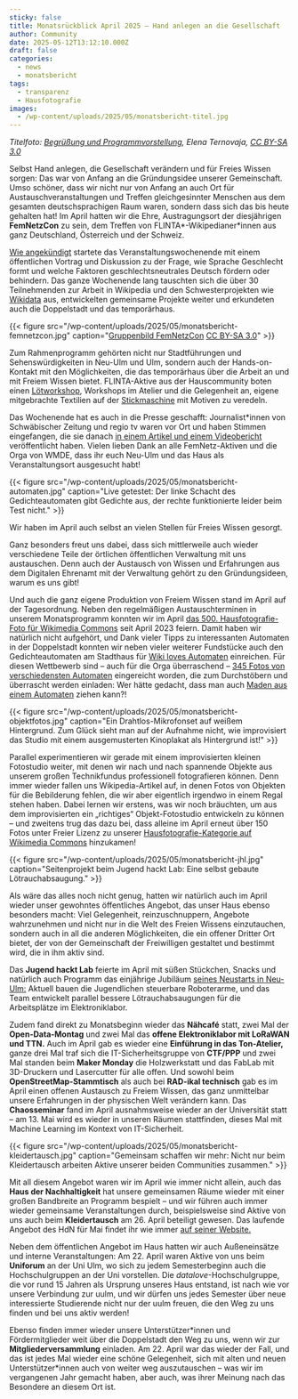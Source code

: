 ```yaml
---
sticky: false
title: Monatsrückblick April 2025 – Hand anlegen an die Gesellschaft
author: Community
date: 2025-05-12T13:12:10.000Z
draft: false
categories:
  - news
  - monatsbericht
tags:
  - transparenz
  - Hausfotografie
images:
  - /wp-content/uploads/2025/05/monatsbericht-titel.jpg
---
```


_Titelfoto: [Begrüßung und Programmvorstellung](https://commons.wikimedia.org/wiki/File:Begr%C3%BC%C3%9Fung_und_Programmvorstellung.jpg), Elena Ternovaja, [CC BY-SA 3.0](https://creativecommons.org/licenses/by-sa/3.0/deed.de)_

Selbst Hand anlegen, die Gesellschaft verändern und für Freies Wissen sorgen: Das war von Anfang an die Gründungsidee unserer Gemeinschaft. 
Umso schöner, dass wir nicht nur von Anfang an auch Ort für Austauschveranstaltungen und Treffen gleichgesinnter Menschen aus dem gesamten deutschsprachigen Raum waren, sondern dass sich das bis heute gehalten hat! 
Im April hatten wir die Ehre, Austragungsort der diesjährigen **FemNetzCon** zu sein, dem Treffen von FLINTA\*-Wikipedianer\*innen aus ganz Deutschland, Österreich und der Schweiz.

[Wie angekündigt](/femnetzcon-geschlechtsneutrales-deutsch/) startete das Veranstaltungswochenende mit einem öffentlichen Vortrag und Diskussion zu der Frage, wie Sprache Geschlecht formt und welche Faktoren geschlechtsneutrales Deutsch fördern oder behindern. 
Das ganze Wochenende lang tauschten sich die über 30 Teilnehmenden zur Arbeit in Wikipedia und den Schwesterprojekten wie [Wikidata](https://www.wikidata.org/wiki/Wikidata:Main_Page) aus, entwickelten gemeinsame Projekte weiter und erkundeten auch die Doppelstadt und das temporärhaus. 

{{< figure src="/wp-content/uploads/2025/05/monatsbericht-femnetzcon.jpg" caption="[Gruppenbild FemNetzCon](https://commons.wikimedia.org/wiki/File:Gruppenbild_FemNetzCon_2025-1.jpg) [CC BY-SA 3.0](https://creativecommons.org/licenses/by-sa/3.0/deed.de)" >}}

Zum Rahmenprogramm gehörten nicht nur Stadtführungen und Sehenswürdigkeiten in Neu-Ulm und Ulm, sondern auch der Hands-on-Kontakt mit den Möglichkeiten, die das temporärhaus über die Arbeit an und mit Freiem Wissen bietet. 
FLINTA-Aktive aus der Hauscommunity boten einen [Lötworkshop](https://commons.wikimedia.org/wiki/File:Femnetzcon25-loeten.jpg), Workshops im Atelier und die Gelegenheit an, eigene mitgebrachte Textilien auf der [Stickmaschine](/besser-sticken-mit-pr1x/) mit Motiven zu veredeln.

Das Wochenende hat es auch in die Presse geschafft: Journalist\*innen von Schwäbischer Zeitung und regio tv waren vor Ort und haben Stimmen eingefangen, die sie danach [in einem Artikel und einem Videobericht](https://www.schwaebische.de/regional/ulm-alb-donau/ulm/sie-ist-eine-der-wenigen-frauen-hinter-wikipedia-und-das-stoert-sie-gewaltig-3478530) veröffentlicht haben. 
Vielen lieben Dank an alle FemNetz-Aktiven und die Orga von WMDE, dass ihr euch Neu-Ulm und das Haus als Veranstaltungsort ausgesucht habt!

{{< figure src="/wp-content/uploads/2025/05/monatsbericht-automaten.jpg" caption="Live getestet: Der linke Schacht des Gedichteautomaten gibt Gedichte aus, der rechte funktionierte leider beim Test nicht." >}}

Wir haben im April auch selbst an vielen Stellen für Freies Wissen gesorgt. 

Ganz besonders freut uns dabei, dass sich mittlerweile auch wieder verschiedene Teile der örtlichen öffentlichen Verwaltung mit uns austauschen. 
Denn auch der Austausch von Wissen und Erfahrungen aus dem Digitalen Ehrenamt mit der Verwaltung gehört zu den Gründungsideen, warum es uns gibt!

Und auch die ganz eigene Produktion von Freiem Wissen stand im April auf der Tagesordnung. 
Neben den regelmäßigen Austauschterminen in unserem Monatsprogramm konnten wir im April [das 500. Hausfotografie-Foto für Wikimedia Commons](/lebendiger-kreuzweg-hausfotografie/) seit April 2023 feiern. 
Damit haben wir natürlich nicht aufgehört, und Dank vieler Tipps zu interessanten Automaten in der Doppelstadt konnten wir neben vieler weiterer Fundstücke auch den Gedichteautomaten am Stadthaus für [Wiki loves Automaten](/wiki-loves-automaten/) einreichen. 
Für diesen Wettbewerb sind – auch für die Orga überraschend – [345 Fotos von verschiedensten Automaten](https://de.wikipedia.org/wiki/Wikipedia:Wiki_loves_Automaten) eingereicht worden, die zum Durchstöbern und überrascht werden einladen: Wer hätte gedacht, dass man auch [Maden aus einem Automaten](https://de.wikipedia.org/wiki/Datei:Madenautomat2.jpg) ziehen kann?!

{{< figure src="/wp-content/uploads/2025/05/monatsbericht-objektfotos.jpg" caption="Ein Drahtlos-Mikrofonset auf weißem Hintergrund. Zum Glück sieht man auf der Aufnahme nicht, wie improvisiert das Studio mit einem ausgemusterten Kinoplakat als Hintergrund ist!" >}}

Parallel experimentieren wir gerade mit einem improvisierten kleinen Fotostudio weiter, mit denen wir nach und nach spannende Objekte aus unserem großen Technikfundus professionell fotografieren können. 
Denn immer wieder fallen uns Wikipedia-Artikel auf, in denen Fotos von Objekten für die Bebilderung fehlen, die wir aber eigentlich irgendwo in einem Regal stehen haben. 
Dabei lernen wir erstens, was wir noch bräuchten, um aus dem improvisierten ein „richtiges“ Objekt-Fotostudio entwickeln zu können – und zweitens trug das dazu bei, dass alleine im April erneut über 150 Fotos unter Freier Lizenz zu unserer [Hausfotografie-Kategorie auf Wikimedia Commons](https://commons.wikimedia.org/wiki/Category:Hausfotografie_tempor%C3%A4rhaus_(2025)) hinzukamen!

{{< figure src="/wp-content/uploads/2025/05/monatsbericht-jhl.jpg" caption="Seitenprojekt beim Jugend hackt Lab: Eine selbst gebaute Lötrauchabsaugung." >}}

Als wäre das alles noch nicht genug, hatten wir natürlich auch im April wieder unser gewohntes öffentliches Angebot, das unser Haus ebenso besonders macht: Viel Gelegenheit, reinzuschnuppern, Angebote wahrzunehmen und nicht nur in die Welt des Freien Wissens einzutauchen, sondern auch in all die anderen Möglichkeiten, die ein offener Dritter Ort bietet, der von der Gemeinschaft der Freiwilligen gestaltet und bestimmt wird, die in ihm aktiv sind.

Das **Jugend hackt Lab** feierte im April mit süßen Stückchen, Snacks und natürlich auch Programm das einjährige Jubiläum [seines Neustarts in Neu-Ulm:](/das-jugend-hackt-lab-startet-wieder-nun-in-neu-ulm/) Aktuell bauen die Jugendlichen steuerbare Roboterarme, und das Team entwickelt parallel bessere Lötrauchabsaugungen für die Arbeitsplätze im Elektroniklabor.

Zudem fand direkt zu Monatsbeginn wieder das **Nähcafé** statt, zwei Mal der **Open-Data-Montag** und zwei Mal das **offene Elektroniklabor mit LoRaWAN und TTN.** 
Auch im April gab es wieder eine **Einführung in das Ton-Atelier,** ganze drei Mal traf sich die IT-Sicherheitsgruppe von **CTF/PPP** und zwei Mal standen beim **Maker Monday** die Holzwerkstatt und das FabLab mit 3D-Druckern und Lasercutter für alle offen. 
Und sowohl beim **OpenStreetMap-Stammtisch** als auch bei **RAD-ikal technisch** gab es im April einen offenen Austausch zu Freiem Wissen, das ganz unmittelbar unsere Erfahrungen in der physischen Welt verändern kann. 
Das **Chaosseminar** fand im April ausnahmsweise wieder an der Universität statt – am 13. Mai wird es wieder in unseren Räumen stattfinden, dieses Mal mit Machine Learning im Kontext von IT-Sicherheit.

{{< figure src="/wp-content/uploads/2025/05/monatsbericht-kleidertausch.jpg" caption="Gemeinsam schaffen wir mehr: Nicht nur beim Kleidertausch arbeiten Aktive unserer beiden Communities zusammen." >}}

Mit all diesem Angebot waren wir im April wie immer nicht allein, auch das **Haus der Nachhaltigkeit** hat unsere gemeinsamen Räume wieder mit einer großen Bandbreite an Programm bespielt – und wir führen auch immer wieder gemeinsame Veranstaltungen durch, beispielsweise sind Aktive von uns auch beim **Kleidertausch** am 26. April beteiligt gewesen. 
Das laufende Angebot des HdN für Mai findet ihr wie immer [auf seiner Website.](https://www.h-d-n.org/)

Neben dem öffentlichen Angebot im Haus hatten wir auch Außeneinsätze und interne Veranstaltungen: Am 22. April waren Aktive von uns beim **Uniforum** an der Uni Ulm, wo sich zu jedem Semesterbeginn auch die Hochschulgruppen an der Uni vorstellen. 
Die _datalove_-Hochschulgruppe, die vor rund 15 Jahren als Ursprung unseres Haus entstand, ist nach wie vor unsere Verbindung zur uulm, und wir dürfen uns jedes Semester über neue interessierte Studierende nicht nur der uulm freuen, die den Weg zu uns finden und bei uns aktiv werden!

Ebenso finden immer wieder unsere Unterstützer\*innen und Fördermitglieder weit über die Doppelstadt den Weg zu uns, wenn wir zur **Mitgliederversammlung** einladen. 
Am 22. April war das wieder der Fall, und das ist jedes Mal wieder eine schöne Gelegenheit, sich mit alten und neuen Unterstützer\*innen auch von weiter weg auszutauschen – was wir im vergangenen Jahr gemacht haben, aber auch, was ihrer Meinung nach das Besondere an diesem Ort ist.
